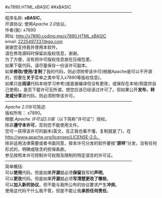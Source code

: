 #x7890.HTML.xBASIC
##xBASIC
——————————————————————————————  
程序名称: **xBASIC**。  
开源协议: 使用*Apache 2.0*协议。  
作者(我):   x7890  
网址:   http://x7890.coding.me/x7890.HTML.xBASIC  
email:   2225497337@qq.com  
谢谢您支持我并使用本软件。  
请在修改源码时保留此版权信息，谢谢。  
为了方便，没有把许可版权信息放在压缩包里。  
如果下载代码，请尽量保存一份该许可副本。  
如果**修改/使用/复制**了我的代码，则必须附带该许可(根据Apache是可以不开源的，但要在**关于**菜单之类中写入x7890等版权信息)。  
如果只是**阅读**代码本地学习参考(或直接编译但没有更改，或保存在本地/网盘供自己使用)，是否下载许可无所谓，想您应该已经读过许可了。但如果公开**发布、转发或分享**源代码，则必须附带该许可。  
——————————————————————————————   
*Apache 2.0*许可简述:  
版权所有： x7890。  
根据 *Apache 许可证2.0版*（以下简称“许可证”）授权。  
除非**遵守本许可**，否则您不能使用文件。  
您可一获得该许可的副本(英文，反正我也看不懂，复制就是了)，在 http://www.apache.org/licenses/LICENSE-2.0。  
除非适用法律需要或者书面同意，按本许可分发的软件要按“**原样**”分发，没有任何形式的，明确或隐含的担保条款。   
参见按照本许可控制许可权限及限制的特定语言的许可证。  
——————————————————————————————   
简单概括:  
  可以**使用**代码，但是如果**开源**就必须**保留**我写的**声明**。    
  可以**更改**代码，但是如果**开源**就必须**写清楚更改了哪些**。   
  可以**加入新的协议**，但不能与我所公布的协议要求产生**冲突**。  
  使用这代码干什么我不管，但是不能让我**承担任何责任**。  

